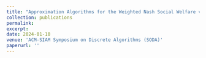 ```yaml
---
title: "Approximation Algorithms for the Weighted Nash Social Welfare via Convex and Non-Convex Programs"
collection: publications
permalink:
excerpt:
date: 2024-01-10
venue: 'ACM-SIAM Symposium on Discrete Algorithms (SODA)'
paperurl: ''
---
```


